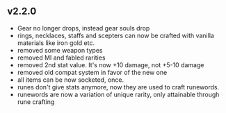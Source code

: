 
## v2.2.0

- Gear no longer drops, instead gear souls drop
- rings, necklaces, staffs and scepters can now be crafted with vanilla materials like iron gold etc.
- removed some weapon types
- removed MI and fabled rarities
- removed 2nd stat value. It's now +10 damage, not +5-10 damage
- removed old compat system in favor of the new one
- all items can be now socketed, once.
- runes don't give stats anymore, now they are used to craft runewords. 
- runewords are now a variation of unique rarity, only attainable through rune crafting